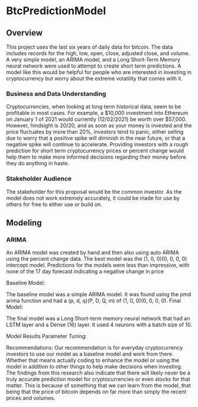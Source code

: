 # BtcPredictionModel

## Overview

This project uses the last six years of daily data for bitcoin. The data includes records for the high, low, open, close, adjusted close, and volume. A very simple model, an ARIMA model, and a Long Short-Term Memory neural network were used to attempt to create short term predictions. A model like this would be helpful for people who are interested in investing in cryptocurrency but worry about the extreme volatility that comes with it.

### Business and Data Understanding
Cryptocurrencies, when looking at long term historical data, seem to be profitable in most cases. For example, a $10,000 investment into Ethereum on January 1 of 2021 would currently (12/02/2021) be worth over $57,000. However, hindsight is 20/20, and as soon as your money is invested and the price fluctuates by more than 20%, investors tend to panic, either selling due to worry that a positive spike will diminish in the near future, or that a negative spike will continue to accelerate. Providing investors with a rough prediction for short term cryptocurrency prices or percent change would help them to make more informed decisions regarding their money before they do anything in haste.

### Stakeholder Audience
The stakeholder for this proposal would be the common investor. As the model does not work extremely accurately, it could be made for use by others for free to either use or build on. 

## Modeling

### ARIMA

An ARIMA model was created by hand and then also using auto ARIMA using the percent change data. The best model was the (1, 0, 0)(0, 0, 0, 0) intercept model. Predictions for the models were less than impressive, with none of the 17 day forecast indicating a negative change in price

Baseline Model:

The baseline model was a simple ARIMA model. It was found using the pmd arima function and had a (p, d, q)(P, D, Q, m) of (1, 0, 0)(0, 0, 0, 0). 
Final Model:

The final model was a Long Short-term memory neural network that had an LSTM layer and a Dense (16) layer. It used 4 neurons with a batch size of 10.

Model Results
Parameter Tuning:

Recommendations:
Our recommendation is for everyday cryptocurrency investors to use our model as a baseline model and work from there. Whether that means actually coding to enhance the model or using the model in addition to other things to help make decisions when investing. The findings from this research also indicate that there will likely never be a truly accurate prediction model for cryptocurrencies or even stocks for that matter. This is because of something that we can learn from the model, that being that the price of bitcoin depends on far more than simply the recent prices and volumes.

